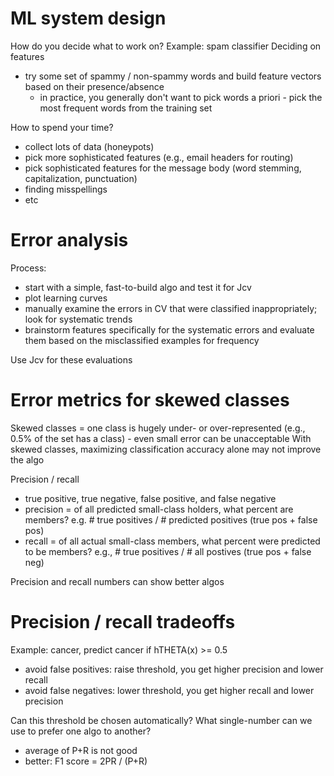# ML system design
How do you decide what to work on?
Example: spam classifier
Deciding on features
* try some set of spammy / non-spammy words and build feature vectors based on their presence/absence
  * in practice, you generally don't want to pick words a priori - pick the most frequent words from the training set

How to spend your time?
* collect lots of data (honeypots)
* pick more sophisticated features (e.g., email headers for routing)
* pick sophisticated features for the message body (word stemming, capitalization, punctuation)
* finding misspellings
* etc

# Error analysis
Process:
* start with a simple, fast-to-build algo and test it for Jcv
* plot learning curves
* manually examine the errors in CV that were classified inappropriately; look for systematic trends
* brainstorm features specifically for the systematic errors and evaluate them based on the misclassified examples for frequency

Use Jcv for these evaluations

# Error metrics for skewed classes
Skewed classes = one class is hugely under- or over-represented (e.g., 0.5% of the set has a class) - even small error can be unacceptable
With skewed classes, maximizing classification accuracy alone may not improve the algo

Precision / recall
* true positive, true negative, false positive, and false negative
* precision = of all predicted small-class holders, what percent are members? e.g. # true positives / # predicted positives (true pos + false pos)
* recall = of all actual small-class members, what percent were predicted to be members? e.g., # true positives / # all postives (true pos + false neg)

Precision and recall numbers can show better algos

# Precision / recall tradeoffs
Example: cancer, predict cancer if hTHETA(x) >= 0.5
* avoid false positives: raise threshold, you get higher precision and lower recall
* avoid false negatives: lower threshold, you get higher recall and lower precision

Can this threshold be chosen automatically? What single-number can we use to prefer one algo to another?
* average of P+R is not good
* better: F1 score = 2PR / (P+R)


